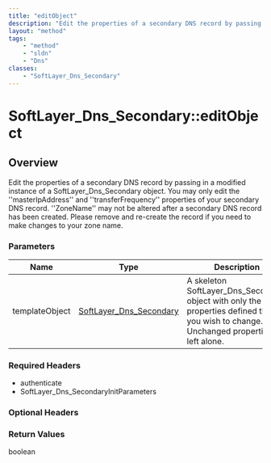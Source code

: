 ```yaml
---
title: "editObject"
description: "Edit the properties of a secondary DNS record by passing in a modified instance of a SoftLayer_Dns_Secondary object. You... "
layout: "method"
tags:
    - "method"
    - "sldn"
    - "Dns"
classes:
    - "SoftLayer_Dns_Secondary"
---
```

# SoftLayer_Dns_Secondary::editObject
## Overview 
Edit the properties of a secondary DNS record by passing in a modified instance of a SoftLayer_Dns_Secondary object. You may only edit the ''masterIpAddress'' and ''transferFrequency'' properties of your secondary DNS record. ''ZoneName'' may not be altered after a secondary DNS record has been created.  Please remove and re-create the record if you need to make changes to your zone name. 

### Parameters 
|Name | Type | Description |
| --- | --- | --- |
|templateObject| <a href='/reference/datatypes/SoftLayer_Dns_Secondary'>SoftLayer_Dns_Secondary </a>| A skeleton SoftLayer_Dns_Secondary object with only the properties defined that you wish to change. Unchanged properties are left alone.|


### Required Headers
* authenticate
* SoftLayer_Dns_SecondaryInitParameters

### Optional Headers

### Return Values
boolean
